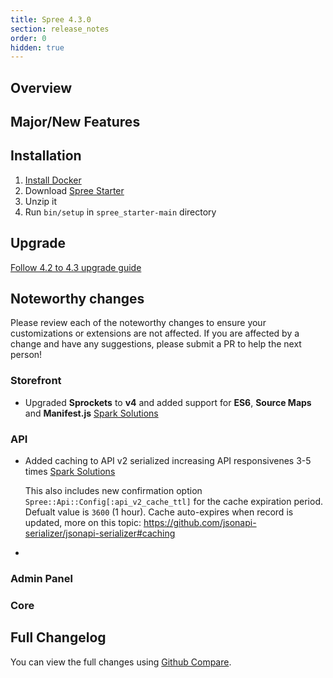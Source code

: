 ```yaml
---
title: Spree 4.3.0
section: release_notes
order: 0
hidden: true
---
```


## Overview


## Major/New Features



## Installation

1. [Install Docker](https://docs.docker.com/get-docker/)
2. Download [Spree Starter](https://github.com/spree/spree_starter/archive/main.zip)
3. Unzip it
4. Run `bin/setup` in `spree_starter-main` directory

## Upgrade

[Follow 4.2 to 4.3 upgrade guide](/developer/upgrades/four-dot-two-to-four-dot-three.html)

## Noteworthy changes

Please review each of the noteworthy changes to ensure your customizations or extensions are not affected. If you are affected by a change and have any suggestions, please submit a PR to help the next person!

### Storefront

* Upgraded **Sprockets** to **v4** and added support for **ES6**, **Source Maps** and **Manifest.js**  [Spark Solutions](https://github.com/spree/spree/pull/10852)

### API

* Added caching to API v2 serialized increasing API responsivenes 3-5 times [Spark Solutions](https://github.com/spree/spree/pull/10875)

    This also includes new confirmation option `Spree::Api::Config[:api_v2_cache_ttl]` for the cache expiration period. Defualt value is `3600` (1 hour). Cache auto-expires when record is updated, more on this topic: https://github.com/jsonapi-serializer/jsonapi-serializer#caching
* 

### Admin Panel

### Core

## Full Changelog

You can view the full changes using [Github Compare](https://github.com/spree/spree/compare/4-2-stable...4-3-stable).
